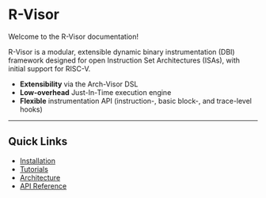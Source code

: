 # R-Visor

Welcome to the R-Visor documentation!

R-Visor is a modular, extensible dynamic binary instrumentation (DBI) framework designed for open Instruction Set Architectures (ISAs), with initial support for RISC-V.

- **Extensibility** via the Arch-Visor DSL  
- **Low-overhead** Just-In-Time execution engine  
- **Flexible** instrumentation API (instruction-, basic block-, and trace-level hooks)

---

## Quick Links

- [Installation](installation.md)
- [Tutorials](tutorials/basic_example.md)
- [Architecture](design/architecture.md)
- [API Reference](API/r_visor.md)
<!-- - [Contributing Guide](contributing.md) -->
